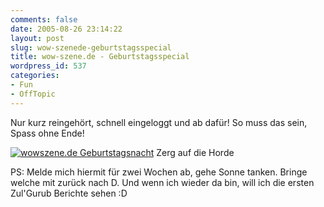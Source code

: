 ```yaml
---
comments: false
date: 2005-08-26 23:14:22
layout: post
slug: wow-szenede-geburtstagsspecial
title: wow-szene.de - Geburtstagsspecial
wordpress_id: 537
categories:
- Fun
- OffTopic
---
```


Nur kurz reingehört, schnell eingeloggt und ab dafür! So muss das sein, Spass ohne Ende!

[![wowszene.de Geburtstagsnacht](http://photos31.flickr.com/37441848_c8717f87ad.jpg)](http://www.flickr.com/photos/walsweer/37441848/)
Zerg auf die Horde

PS: Melde mich hiermit für zwei Wochen ab, gehe Sonne tanken. Bringe welche mit zurück nach D. Und wenn ich wieder da bin, will ich die ersten Zul'Gurub Berichte sehen :D
